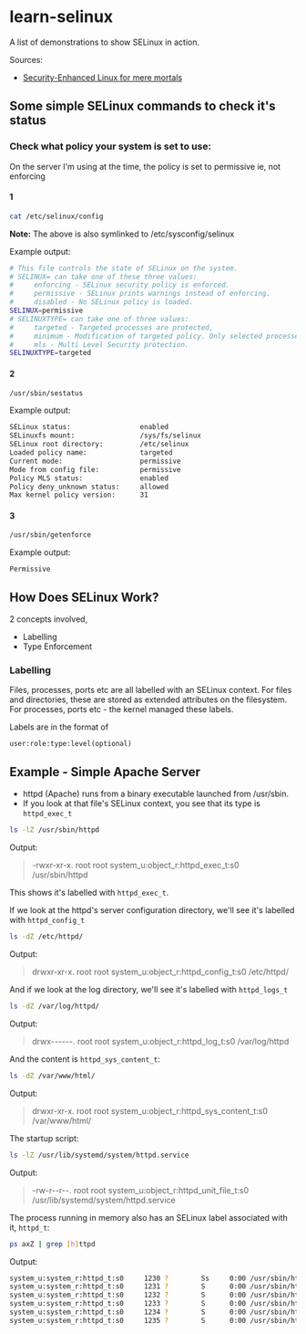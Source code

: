 # learn-selinux

A list of demonstrations to show SELinux in action.

Sources:
- [Security-Enhanced Linux for mere mortals](https://www.youtube.com/watch?v=_WOKRaM-HI4&t=616s)

## Some simple SELinux commands to check it's status

### Check what policy your system is set to use:

On the server I'm using at the time, the policy is set to permissive ie, not enforcing

#### 1

```bash
cat /etc/selinux/config
```

**Note:** The above is also symlinked to /etc/sysconfig/selinux

Example output:

```bash
# This file controls the state of SELinux on the system.
# SELINUX= can take one of these three values:
#     enforcing - SELinux security policy is enforced.
#     permissive - SELinux prints warnings instead of enforcing.
#     disabled - No SELinux policy is loaded.
SELINUX=permissive
# SELINUXTYPE= can take one of three values:
#     targeted - Targeted processes are protected,
#     minimum - Modification of targeted policy. Only selected processes are protected.
#     mls - Multi Level Security protection.
SELINUXTYPE=targeted
```

#### 2

```bash
/usr/sbin/sestatus
```

Example output:

```bash
SELinux status:                 enabled
SELinuxfs mount:                /sys/fs/selinux
SELinux root directory:         /etc/selinux
Loaded policy name:             targeted
Current mode:                   permissive
Mode from config file:          permissive
Policy MLS status:              enabled
Policy deny_unknown status:     allowed
Max kernel policy version:      31
```

#### 3

```bash
/usr/sbin/getenforce
```

Example output:

`Permissive`

## How Does SELinux Work?

2 concepts involved, 

- Labelling
- Type Enforcement

### Labelling

Files, processes, ports etc are all labelled with an SELinux context. For files and directories, these are stored as extended attributes on the filesystem. For processes, ports etc - the kernel managed these labels.

Labels are in the format of

`user:role:type:level(optional)`

## Example - Simple Apache Server

- httpd (Apache) runs from a binary executable launched from /usr/sbin.
- If you look at that file's SELinux context, you see that its type is `httpd_exec_t`

```bash
ls -lZ /usr/sbin/httpd
```

Output:

> -rwxr-xr-x. root root system_u:object_r:httpd_exec_t:s0 /usr/sbin/httpd

This shows it's labelled with `httpd_exec_t`. 

If we look at the httpd's server configuration directory, we'll see it's labelled with `httpd_config_t`

```bash
ls -dZ /etc/httpd/
```

Output: 

> drwxr-xr-x. root root system_u:object_r:httpd_config_t:s0 /etc/httpd/

And if we look at the log directory, we'll see it's labelled with `httpd_logs_t`

```bash
ls -dZ /var/log/httpd/
```

Output: 

> drwx------. root root system_u:object_r:httpd_log_t:s0 /var/log/httpd

And the content is `httpd_sys_content_t`:

```bash
ls -dZ /var/www/html/
```

Output: 

> drwxr-xr-x. root root system_u:object_r:httpd_sys_content_t:s0 /var/www/html/

The startup script:

```bash
ls -lZ /usr/lib/systemd/system/httpd.service
```

Output:

> -rw-r--r--. root root system_u:object_r:httpd_unit_file_t:s0 /usr/lib/systemd/system/httpd.service

The process running in memory also has an SELinux label associated with it, `httpd_t`:

```bash
ps axZ | grep [h]ttpd
```

Output:

```bash
system_u:system_r:httpd_t:s0     1230 ?        Ss     0:00 /usr/sbin/httpd -DFOREGROUND
system_u:system_r:httpd_t:s0     1231 ?        S      0:00 /usr/sbin/httpd -DFOREGROUND
system_u:system_r:httpd_t:s0     1232 ?        S      0:00 /usr/sbin/httpd -DFOREGROUND
system_u:system_r:httpd_t:s0     1233 ?        S      0:00 /usr/sbin/httpd -DFOREGROUND
system_u:system_r:httpd_t:s0     1234 ?        S      0:00 /usr/sbin/httpd -DFOREGROUND
system_u:system_r:httpd_t:s0     1235 ?        S      0:00 /usr/sbin/httpd -DFOREGROUND
```

